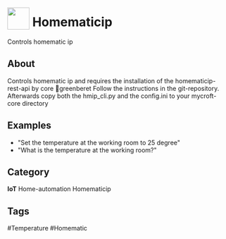 # <img src="https://raw.githack.com/FortAwesome/Font-Awesome/master/svgs/solid/temperature-high.svg" card_color="#D81159" width="50" height="50" style="vertical-align:bottom"/> Homematicip
Controls homematic ip

## About
Controls homematic ip and requires the installation of the homematicip-rest-api by core greenberet
Follow the instructions in the git-repository. 
Afterwards copy both the hmip_cli.py and the config.ini to your mycroft-core directory

## Examples
* "Set the temperature at the working room to 25 degree"
* "What is the temperature at the working room?"



## Category
**IoT**
Home-automation
Homematicip

## Tags
#Temperature
#Homematic


